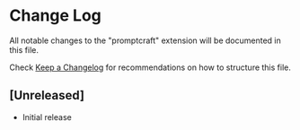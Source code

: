 # Change Log

All notable changes to the "promptcraft" extension will be documented in this file.

Check [Keep a Changelog](http://keepachangelog.com/) for recommendations on how to structure this file.

## [Unreleased]

- Initial release